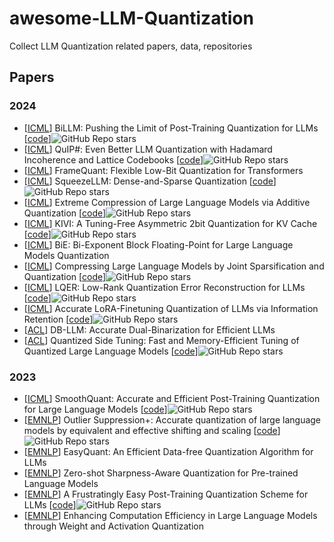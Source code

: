 # awesome-LLM-Quantization
Collect LLM Quantization related papers, data, repositories


## Papers

### 2024

 - [[ICML](https://arxiv.org/abs/2402.04291)] BiLLM: Pushing the Limit of Post-Training Quantization for LLMs [[code](https://github.com/Aaronhuang-778/BiLLM)]![GitHub Repo stars](https://img.shields.io/github/stars/Aaronhuang-778/BiLLM)
 - [[ICML](https://arxiv.org/abs/2402.04396)] QuIP#: Even Better LLM Quantization with Hadamard Incoherence and Lattice Codebooks [[code](https://github.com/Cornell-RelaxML/quip-sharp)]![GitHub Repo stars](https://img.shields.io/github/stars/Cornell-RelaxML/quip-sharp)
 - [[ICML](https://arxiv.org/abs/2403.06082)] FrameQuant: Flexible Low-Bit Quantization for Transformers
 - [[ICML](https://arxiv.org/abs/2306.07629)] SqueezeLLM: Dense-and-Sparse Quantization [[code](https://github.com/SqueezeAILab/SqueezeLLM)]![GitHub Repo stars](https://img.shields.io/github/stars/SqueezeAILab/SqueezeLLM)
 - [[ICML](https://arxiv.org/abs/2401.06118v2)] Extreme Compression of Large Language Models via Additive Quantization [[code](https://github.com/vahe1994/AQLM)]![GitHub Repo stars](https://img.shields.io/github/stars/vahe1994/AQLM)
 - [[ICML](https://arxiv.org/abs/2402.02750)] KIVI: A Tuning-Free Asymmetric 2bit Quantization for KV Cache [[code](https://github.com/jy-yuan/KIVI)]![GitHub Repo stars](https://img.shields.io/github/stars/jy-yuan/KIVI)
 - [[ICML](https://icml.cc/virtual/2024/poster/34619)] BiE: Bi-Exponent Block Floating-Point for Large Language Models Quantization
 - [[ICML](https://icml.cc/virtual/2024/poster/32921)] Compressing Large Language Models by Joint Sparsification and Quantization [[code](https://github.com/uanu2002/JSQ)]![GitHub Repo stars](https://img.shields.io/github/stars/uanu2002/JSQ)
 - [[ICML](https://arxiv.org/abs/2402.02446)] LQER: Low-Rank Quantization Error Reconstruction for LLMs [[code](https://github.com/ChengZhang-98/lqer)]![GitHub Repo stars](https://img.shields.io/github/stars/ChengZhang-98/lqer)
 - [[ICML](https://arxiv.org/abs/2402.05445)] Accurate LoRA-Finetuning Quantization of LLMs via Information Retention [[code](https://github.com/htqin/ir-qlora)]![GitHub Repo stars](https://img.shields.io/github/stars/htqin/ir-qlora)
 - [[ACL](https://arxiv.org/pdf/2402.11960)] DB-LLM: Accurate Dual-Binarization for Efficient LLMs
 - [[ACL](https://arxiv.org/pdf/2401.07159)] Quantized Side Tuning: Fast and Memory-Efficient Tuning of Quantized Large Language Models [[code](https://github.com/youarespecialtome/qst)]![GitHub Repo stars](https://img.shields.io/github/stars/youarespecialtome/qst)
### 2023
 - [[ICML](https://arxiv.org/abs/2211.10438)] SmoothQuant: Accurate and Efficient Post-Training Quantization for Large Language Models [[code](https://github.com/mit-han-lab/smoothquant)]![GitHub Repo stars](https://img.shields.io/github/stars/mit-han-lab/smoothquant)
 - [[EMNLP](https://arxiv.org/abs/2304.09145)] Outlier Suppression+: Accurate quantization of large language models by equivalent and effective shifting and scaling [[code](https://github.com/ModelTC/Outlier_Suppression_Plus)]![GitHub Repo stars](https://img.shields.io/github/stars/ModelTC/Outlier_Suppression_Plus)
 - [[EMNLP](https://arxiv.org/abs/2403.02775)] EasyQuant: An Efficient Data-free Quantization Algorithm for LLMs 
 - [[EMNLP](https://arxiv.org/abs/2310.13315)] Zero-shot Sharpness-Aware Quantization for Pre-trained Language Models 
 - [[EMNLP](https://aclanthology.org/2023.emnlp-main.892/)] A Frustratingly Easy Post-Training Quantization Scheme for LLMs [[code](https://github.com/SamsungLabs/Z-Fold)]![GitHub Repo stars](https://img.shields.io/github/stars/SamsungLabs/Z-Fold)
 - [[EMNLP](https://arxiv.org/abs/2311.05161)] Enhancing Computation Efficiency in Large Language Models through Weight and Activation Quantization

